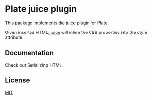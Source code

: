 # Plate juice plugin

This package implements the juice plugin for Plate.

Given inserted HTML, [juice](https://www.npmjs.com/package/juice) will inline the CSS properties into the style attribute.

## Documentation

Check out
[Serializing HTML](https://platejs.org/docs/serializing-html).

## License

[MIT](../../LICENSE)
